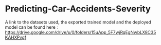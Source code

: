 ﻿# Predicting-Car-Accidents-Severity
A link to the datasets used, the exported trained model and the deployed model can be found here : https://drive.google.com/drive/u/0/folders/15uApp_5F7wjRqEgNwbLX8C35KAHXPvgf
